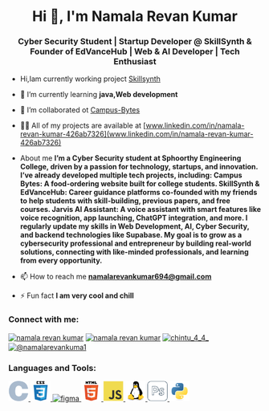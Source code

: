 <h1 align="center">Hi 👋, I'm Namala Revan Kumar</h1>
<h3 align="center">Cyber Security Student | Startup Developer @ SkillSynth & Founder of EdVanceHub | Web & AI Developer | Tech Enthusiast</h3>

- Hi,Iam currently working project [Skillsynth](https://skillsynth.renderforestsites.com/)

- 🌱 I’m currently learning **java,Web development**

- 👯 I’m collaborated ot [Campus-Bytes](https://cosmic-kitsune-971280.netlify.app/)

- 👨‍💻 All of my projects are available at [www.linkedin.com/in/namala-revan-kumar-426ab7326](www.linkedin.com/in/namala-revan-kumar-426ab7326)

- About me **I’m a Cyber Security student at Sphoorthy Engineering College, driven by a passion for technology, startups, and innovation. I’ve already developed multiple tech projects, including: Campus Bytes: A food-ordering website built for college students. SkillSynth & EdVanceHub: Career guidance platforms co-founded with my friends to help students with skill-building, previous papers, and free courses. Jarvis AI Assistant: A voice assistant with smart features like voice recognition, app launching, ChatGPT integration, and more. I regularly update my skills in Web Development, AI, Cyber Security, and backend technologies like Supabase. My goal is to grow as a cybersecurity professional and entrepreneur by building real-world solutions, connecting with like-minded professionals, and learning from every opportunity.**

- 📫 How to reach me **namalarevankumar694@gmail.com**

- ⚡ Fun fact **I am very cool and chill**

<h3 align="left">Connect with me:</h3>
<p align="left">
<a href="https://linkedin.com/in/namala revan kumar" target="blank"><img align="center" src="https://raw.githubusercontent.com/rahuldkjain/github-profile-readme-generator/master/src/images/icons/Social/linked-in-alt.svg" alt="namala revan kumar" height="30" width="40" /></a>
<a href="https://fb.com/namala revan kumar" target="blank"><img align="center" src="https://raw.githubusercontent.com/rahuldkjain/github-profile-readme-generator/master/src/images/icons/Social/facebook.svg" alt="namala revan kumar" height="30" width="40" /></a>
<a href="https://instagram.com/chintu_4_4_" target="blank"><img align="center" src="https://raw.githubusercontent.com/rahuldkjain/github-profile-readme-generator/master/src/images/icons/Social/instagram.svg" alt="chintu_4_4_" height="30" width="40" /></a>
<a href="https://www.hackerrank.com/@namalarevankuma1" target="blank"><img align="center" src="https://raw.githubusercontent.com/rahuldkjain/github-profile-readme-generator/master/src/images/icons/Social/hackerrank.svg" alt="@namalarevankuma1" height="30" width="40" /></a>
</p>

<h3 align="left">Languages and Tools:</h3>
<p align="left"> <a href="https://www.cprogramming.com/" target="_blank" rel="noreferrer"> <img src="https://raw.githubusercontent.com/devicons/devicon/master/icons/c/c-original.svg" alt="c" width="40" height="40"/> </a> <a href="https://www.w3schools.com/css/" target="_blank" rel="noreferrer"> <img src="https://raw.githubusercontent.com/devicons/devicon/master/icons/css3/css3-original-wordmark.svg" alt="css3" width="40" height="40"/> </a> <a href="https://www.figma.com/" target="_blank" rel="noreferrer"> <img src="https://www.vectorlogo.zone/logos/figma/figma-icon.svg" alt="figma" width="40" height="40"/> </a> <a href="https://www.w3.org/html/" target="_blank" rel="noreferrer"> <img src="https://raw.githubusercontent.com/devicons/devicon/master/icons/html5/html5-original-wordmark.svg" alt="html5" width="40" height="40"/> </a> <a href="https://developer.mozilla.org/en-US/docs/Web/JavaScript" target="_blank" rel="noreferrer"> <img src="https://raw.githubusercontent.com/devicons/devicon/master/icons/javascript/javascript-original.svg" alt="javascript" width="40" height="40"/> </a> <a href="https://www.linux.org/" target="_blank" rel="noreferrer"> <img src="https://raw.githubusercontent.com/devicons/devicon/master/icons/linux/linux-original.svg" alt="linux" width="40" height="40"/> </a> <a href="https://www.photoshop.com/en" target="_blank" rel="noreferrer"> <img src="https://raw.githubusercontent.com/devicons/devicon/master/icons/photoshop/photoshop-line.svg" alt="photoshop" width="40" height="40"/> </a> <a href="https://www.python.org" target="_blank" rel="noreferrer"> <img src="https://raw.githubusercontent.com/devicons/devicon/master/icons/python/python-original.svg" alt="python" width="40" height="40"/> </a> </p>
